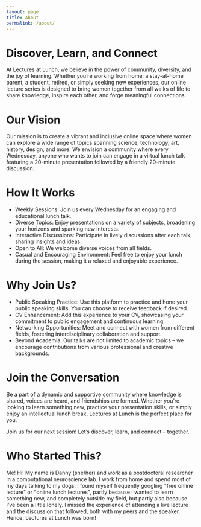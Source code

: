 ```yaml
---
layout: page
title: About
permalink: /about/
---
```


# Discover, Learn, and Connect

At Lectures at Lunch, we believe in the power of community, diversity, and the joy of learning. Whether you’re working from home, a stay-at-home parent, a student, retired, or simply seeking new experiences, our online lecture series is designed to bring women together from all walks of life to share knowledge, inspire each other, and forge meaningful connections.

# Our Vision 

Our mission is to create a vibrant and inclusive online space where women can explore a wide range of topics spanning science, technology, art, history, design, and more. We envision a community where every Wednesday, anyone who wants to join can engage in a virtual lunch talk featuring a 20-minute presentation followed by a friendly 20-minute discussion.

# How It Works

- Weekly Sessions: Join us every Wednesday for an engaging and educational lunch talk.
- Diverse Topics: Enjoy presentations on a variety of subjects, broadening your horizons and sparking new interests.
- Interactive Discussions: Participate in lively discussions after each talk, sharing insights and ideas.
- Open to All: We welcome diverse voices from all fields.
- Casual and Encouraging Environment: Feel free to enjoy your lunch during the session, making it a relaxed and enjoyable experience.

# Why Join Us?

- Public Speaking Practice: Use this platform to practice and hone your public speaking skills. You can choose to receive feedback if desired.
- CV Enhancement: Add this experience to your CV, showcasing your commitment to public engagement and continuous learning.
- Networking Opportunities: Meet and connect with women from different fields, fostering interdisciplinary collaboration and support.
- Beyond Academia: Our talks are not limited to academic topics – we encourage contributions from various professional and creative backgrounds.

# Join the Conversation

Be a part of a dynamic and supportive community where knowledge is shared, voices are heard, and friendships are formed. Whether you’re looking to learn something new, practice your presentation skills, or simply enjoy an intellectual lunch break, Lectures at Lunch is the perfect place for you.

Join us for our next session! Let’s discover, learn, and connect – together.

# Who Started This?
Me! Hi! My name is Danny (she/her) and work as a postdoctoral researcher in a computational neuroscience lab. I work from home and spend most of my days talking to my dogs. I found myself frequently googling "free online lecture" or "online lunch lectures", partly because I wanted to learn something new, and completely outside my field, but partly also because I've been a little lonely. I missed the experience of attending a live lecture and the discussion that followed, both with my peers and the speaker. Hence, Lectures at Lunch was born! 